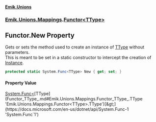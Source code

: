 #### [Emik.Unions](index.md 'index')
### [Emik.Unions.Mappings](Emik.Unions.Mappings.md 'Emik.Unions.Mappings').[Functor&lt;TType&gt;](Functor_TType_.md 'Emik.Unions.Mappings.Functor<TType>')

## Functor<TType>.New Property

Gets or sets the method used to create an instance of [TType](Functor_TType_.md#Emik.Unions.Mappings.Functor_TType_.TType 'Emik.Unions.Mappings.Functor<TType>.TType') without parameters.  
This is meant to be set in a static constructor to intercept the creation of [Instance](Functor_TType_.Instance().md 'Emik.Unions.Mappings.Functor<TType>.Instance').

```csharp
protected static System.Func<TType> New { get; set; }
```

#### Property Value
[System.Func&lt;](https://docs.microsoft.com/en-us/dotnet/api/System.Func-1 'System.Func`1')[TType](Functor_TType_.md#Emik.Unions.Mappings.Functor_TType_.TType 'Emik.Unions.Mappings.Functor<TType>.TType')[&gt;](https://docs.microsoft.com/en-us/dotnet/api/System.Func-1 'System.Func`1')